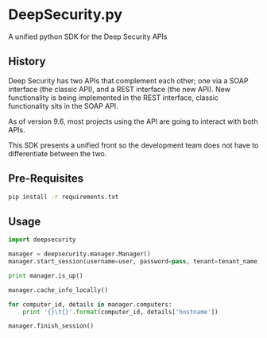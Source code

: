 # DeepSecurity.py

A unified python SDK for the Deep Security APIs

## History

Deep Security has two APIs that complement each other; one via a SOAP interface (the classic API), and a REST interface (the new API). New functionality is being implemented in the REST interface, classic functionality sits in the SOAP API.

As of version 9.6, most projects using the API are going to interact with both APIs.

This SDK presents a unified front so the development team does not have to differentiate between the two.

## Pre-Requisites

```bash
pip install -r requirements.txt
```

## Usage

```python
import deepsecurity

manager = deepsecurity.manager.Manager()
manager.start_session(username=user, password=pass, tenant=tenant_name)

print manager.is_up()

manager.cache_info_locally()

for computer_id, details in manager.computers:
	print '{}\t{}'.format(computer_id, details['hostname'])

manager.finish_session()
```